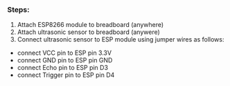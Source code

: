 ### Steps:
1. Attach ESP8266 module to breadboard (anywhere)
2. Attach ultrasonic sensor to breadboard (anywere)
3. Connect ultrasonic sensor to ESP module using jumper wires as follows:
  - connect VCC pin to ESP pin 3.3V
  - connect GND pin to ESP pin GND
  - connect Echo pin to ESP pin D3
  - connect Trigger pin to ESP pin D4

